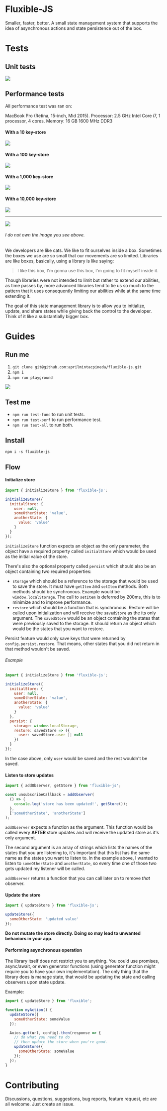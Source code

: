 <!-- @format -->

# Fluxible-JS

Smaller, faster, better. A small state management system that supports the idea of asynchronous actions and state persistence out of the box.

# Tests

## Unit tests

<img src="docs/ss-test-unit.png">

## Performance tests

All performance test was ran on:

MacBook Pro (Retina, 15-inch, Mid 2015).
Processor: 2.5 GHz Intel Core i7, 1 processor, 4 cores.
Memory: 16 GB 1600 MHz DDR3

#### With a 10 key-store

<img src="docs/ss-test-perf-10.png">

#### With a 100 key-store

<img src="docs/ss-test-perf-100.png">

#### With a 1,000 key-store

<img src="docs/ss-test-perf-1000.png">

#### With a 10,000 key-store

<img src="docs/ss-test-perf-10000.png">

---

<img src="https://1.bp.blogspot.com/_Jj--y7nzkjo/TFMSsUC6qkI/AAAAAAAAJjo/KZu6JhzpCjI/s1600/DSC_0702.JPG">

###### I do not own the image you see above.

We developers are like cats. We like to fit ourselves inside a box. Sometimes the boxes we use are so small that our movements are so limited. Libraries are like boxes, basically, using a library is like saying:

> I like this box, I'm gonna use this box, I'm going to fit myself inside it.

Though libraries were not intended to limit but rather to extend our abilities, as time passes by, more advanced libraries tend to tie us so much to the pattern that it uses consequently limiting our abilities while at the same time extending it.

The goal of this state management library is to allow you to initialize, update, and share states while giving back the control to the developer. Think of it like a substantially bigger box.

# Guides

## Run me

1. `git clone git@github.com:aprilmintacpineda/fluxible-js.git`
2. `npm i`
3. `npm run playground`

<img src="docs/playground-screenshot.png">

## Test me

- `npm run test-func` to run unit tests.
- `npm run test-perf` to run performance test.
- `npm run test-all` to run both.

## Install

`npm i -s fluxible-js`

## Flow

#### Initialize store

```js
import { initializeStore } from 'fluxible-js';

initializeStore({
  initialStore: {
    user: null,
    someOtherState: 'value',
    anotherState: {
      value: 'value'
    }
  }
});
```

`initializeStore` function expects an object as the only parameter, the object have a required property called `initialStore` which would be used as the initial value of the store.

There's also the optional property called `persist` which should also be an object containing two required properties:

- `storage` which should be a reference to the storage that would be used to save the store. It must have `getItem` and `setItem` methods. Both methods should be synchronous. Example would be `window.localStorage`. The call to `setItem` is deferred by 200ms, this is to minimize and to improve performance.
- `restore` which should be a function that is synchronous. Restore will be called upon initialization and will receive the `savedStore` as the its only argument. The `savedStore` would be an object containing the states that were previously saved to the storage. It should return an object which would be the states that you want to restore.

Persist feature would only save keys that were returned by `config.persist.restore`. That means, other states that you did not return in that method wouldn't be saved.

###### Example

```js
import { initializeStore } from 'fluxible-js';

initializeStore({
  initialStore: {
    user: null,
    someOtherState: 'value',
    anotherState: {
      value: 'value'
    }
  },
  persist: {
    storage: window.localStorage,
    restore: savedStore => ({
      user: savedStore.user || null
    })
  }
});
```

In the case above, only `user` would be saved and the rest wouldn't be saved.

#### Listen to store updates

```jsx
import { addObserver, getStore } from 'fluxible-js';

const unsubscribeCallback = addObserver(
  () => {
    console.log('store has been updated!', getStore());
  },
  ['someOtherState', 'anotherState']
);
```

`addObserver` expects a function as the argument. This function would be called every **AFTER** store updates and will receive the updated store as it's only argument.

The second argument is an array of strings which lists the names of the states that you are listening to, it's important that this list has the same name as the states you want to listen to. In the example above, I wanted to listen to `someOtherState` and `anotherState`, so every time one of those two gets updated my listener will be called.

`addObserver` returns a function that you can call later on to remove _that_ observer.

#### Update the store

```js
import { updateStore } from 'fluxible-js';

updateStore({
  someOtherState: 'updated value'
});
```

**Do not mutate the store directly. Doing so may lead to unwanted behaviors in your app.**

#### Performing asynchronous operation

The library itself does not restrict you to anything. You could use promises, async/await, or even generator functions (using generator function might require you to have your own implementation). The only thing that the library does is manage state, that would be updating the state and calling observers upon state update.

Example:

```js
import { updateStore } from 'fluxible';

function myAction() {
  updateStore({
    someOtherState: someValue
  });

  Axios.get(url, config).then(response => {
    // do what you need to do
    // then update the store when you're good.
    updateStore({
      someOtherState: someValue
    });
  });
}
```

# Contributing

Discussions, questions, suggestions, bug reports, feature request, etc are all welcome. Just create an issue.
